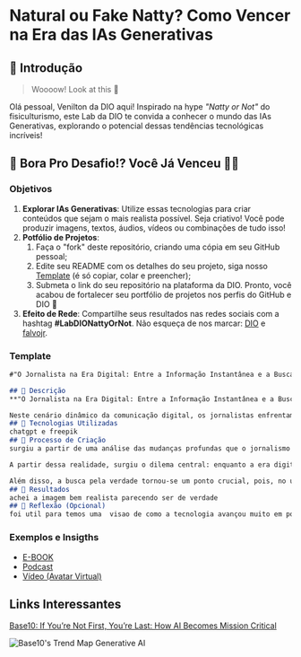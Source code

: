 # Natural ou Fake Natty? Como Vencer na Era das IAs Generativas

## 🚀 Introdução

> Woooow! Look at this 👀

Olá pessoal, Venilton da DIO aqui! Inspirado na hype _"Natty or Not"_ do fisiculturismo, este Lab da DIO te convida a conhecer o mundo das IAs Generativas, explorando o potencial dessas tendências tecnológicas incríveis!

## 🎯 Bora Pro Desafio!? Você Já Venceu 💪🤓

### Objetivos

1. **Explorar IAs Generativas**: Utilize essas tecnologias para criar conteúdos que sejam o mais realista possível. Seja criativo! Você pode produzir imagens, textos, áudios, vídeos ou combinações de tudo isso!
1. **Potfólio de Projetos**:
    1. Faça o "fork" deste repositório, criando uma cópia em seu GitHub pessoal;
    2. Edite seu README com os detalhes do seu projeto, siga nosso [Template](#template) (é só copiar, colar e preencher);
    3. Submeta o link do seu repositório na plataforma da DIO. Pronto, você acabou de fortalecer seu portfólio de projetos nos perfis do GitHub e DIO 🚀
1. **Efeito de Rede**: Compartilhe seus resultados nas redes sociais com a hashtag **#LabDIONattyOrNot**. Não esqueça de nos marcar: [DIO](https://www.linkedin.com/school/dio-makethechange) e [falvojr](https://www.linkedin.com/in/falvojr).

### Template

```markdown
#"O Jornalista na Era Digital: Entre a Informação Instantânea e a Busca pela Verdade"  ;)

## 📒 Descrição
**"O Jornalista na Era Digital: Entre a Informação Instantânea e a Busca pela Verdade"**

Neste cenário dinâmico da comunicação digital, os jornalistas enfrentam o desafio de equilibrar a necessidade de entregar notícias rapidamente com a responsabilidade de garantir a veracidade da informação. A velocidade das redes sociais e a pressão por atualizações contínuas colocam em risco a profundidade e a precisão das reportagens. Este título explora como os profissionais da imprensa estão adaptando suas práticas para se manterem fiéis aos princípios éticos do jornalismo, enquanto navegam em um ambiente onde o rumor e a desinformação muitas vezes se confundem com a verdade.
## 🤖 Tecnologias Utilizadas
chatgpt e freepik
## 🧐 Processo de Criação
surgiu a partir de uma análise das mudanças profundas que o jornalismo sofreu com o advento das tecnologias digitais. As plataformas de mídia social, a facilidade de disseminação de notícias e a pressão por produção constante criaram um cenário em que os jornalistas precisam lidar com a velocidade das informações sem perder o compromisso com a precisão e a ética jornalística.

A partir dessa realidade, surgiu o dilema central: enquanto a era digital exige que os jornalistas sejam rápidos e reativos, ela também coloca em risco a verificação das fontes e a profundidade das apurações. A ideia foi destacar esse equilíbrio delicado entre informar instantaneamente e manter a integridade das reportagens.

Além disso, a busca pela verdade tornou-se um ponto crucial, pois, no universo digital, onde qualquer pessoa pode compartilhar uma "notícia", a responsabilidade dos jornalistas se torna ainda mais significativa. O desafio é filtrar o que é relevante e verdadeiro em um mar de dados, informações e, muitas vezes, desinformação. Essa reflexão sobre o papel transformador do jornalista na atualidade gerou a ideia central para o conteúdo.
## 🚀 Resultados
achei a imagem bem realista parecendo ser de verdade 
## 💭 Reflexão (Opcional)
foi util para temos uma  visao de como a tecnologia avançou muito em pouco tempo[pikaso-creations.zip](https://github.com/user-attachments/files/18300638/pikaso-creations.zip)

```

### Exemplos e Insigths

- [E-BOOK](/exemplos/E-BOOK.md)
- [Podcast](/exemplos/PODCAST.md)
- [Vídeo (Avatar Virtual)](/exemplos/VIDEO.md)

## Links Interessantes

[Base10: If You’re Not First, You’re Last: How AI Becomes Mission Critical](https://base10.vc/post/generative-ai-mission-critical/)

![Base10's Trend Map Generative AI](https://github.com/digitalinnovationone/lab-natty-or-not/assets/730492/f4df26e8-f8f7-4419-8252-c69d73ea930c)
